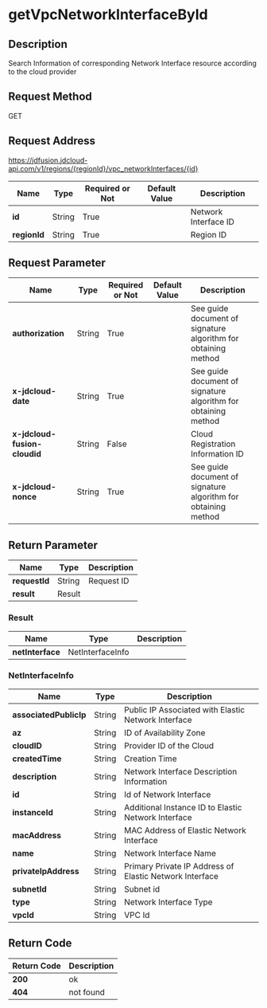 # getVpcNetworkInterfaceById


## Description
Search Information of corresponding Network Interface resource according to the cloud provider

## Request Method
GET

## Request Address
https://jdfusion.jdcloud-api.com/v1/regions/{regionId}/vpc_networkInterfaces/{id}

|Name|Type|Required or Not|Default Value|Description|
|---|---|---|---|---|
|**id**|String|True| |Network Interface ID|
|**regionId**|String|True| |Region ID|

## Request Parameter
|Name|Type|Required or Not|Default Value|Description|
|---|---|---|---|---|
|**authorization**|String|True| |See guide document of signature algorithm for obtaining method|
|**x-jdcloud-date**|String|True| |See guide document of signature algorithm for obtaining method|
|**x-jdcloud-fusion-cloudid**|String|False| |Cloud Registration Information ID|
|**x-jdcloud-nonce**|String|True| |See guide document of signature algorithm for obtaining method|


## Return Parameter
|Name|Type|Description|
|---|---|---|
|**requestId**|String|Request ID|
|**result**|Result| |

### Result
|Name|Type|Description|
|---|---|---|
|**netInterface**|NetInterfaceInfo| |
### NetInterfaceInfo
|Name|Type|Description|
|---|---|---|
|**associatedPublicIp**|String|Public IP Associated with Elastic Network Interface|
|**az**|String|ID of Availability Zone|
|**cloudID**|String|Provider ID of the Cloud|
|**createdTime**|String|Creation Time|
|**description**|String|Network Interface Description Information|
|**id**|String|Id of Network Interface|
|**instanceId**|String|Additional Instance ID to Elastic Network Interface|
|**macAddress**|String|MAC Address of Elastic Network Interface|
|**name**|String|Network Interface Name|
|**privateIpAddress**|String|Primary Private IP Address of Elastic Network Interface|
|**subnetId**|String|Subnet id|
|**type**|String|Network Interface Type|
|**vpcId**|String|VPC Id|

## Return Code
|Return Code|Description|
|---|---|
|**200**|ok|
|**404**|not found|
